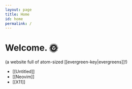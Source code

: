 ```yaml
---
layout: page
title: Home
id: home
permalink: /
---
```


# Welcome. 🌞

(a website full of atom-sized [[evergreen-key|evergreens]]!)

- [[Untitled]]
- [[Neovim]]
- [[X11]]
